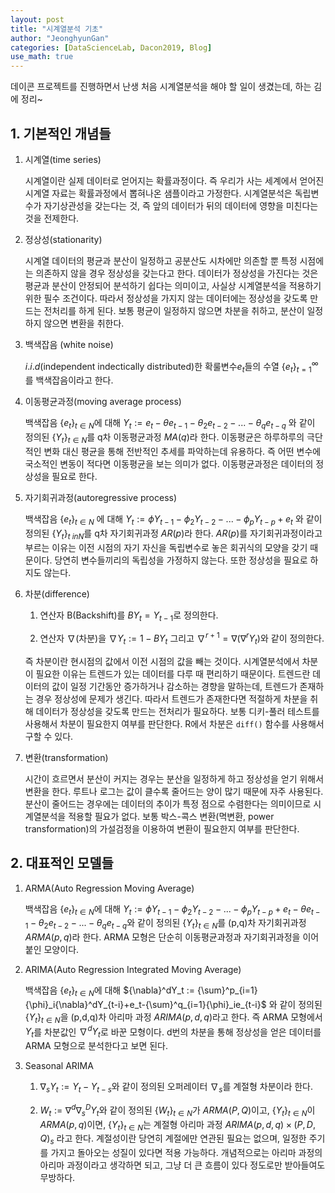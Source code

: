 ```yaml
---
layout: post
title: "시계열분석 기초"
author: "JeonghyunGan"
categories: [DataScienceLab, Dacon2019, Blog]
use_math: true
---
```


데이콘 프로젝트를 진행하면서 난생 처음 시계열분석을 해야 할 일이 생겼는데, 하는 김에 정리~

## 1. 기본적인 개념들

1. 시계열(time series)

    시계열이란 실제 데이터로 얻어지는 확률과정이다. 즉 우리가 사는 세계에서 얻어진 시계열 자료는 확률과정에서 뽑혀나온 샘플이라고 가정한다. 시계열분석은 독립변수가 자기상관성을 갖는다는 것, 즉 앞의 데이터가 뒤의 데이터에 영향을 미친다는 것을 전제한다.

2. 정상성(stationarity)

    시계열 데이터의 평균과 분산이 일정하고 공분산도 시차에만 의존할 뿐 특정 시점에는 의존하지 않을 경우 정상성을 갖는다고 한다. 데이터가 정상성을 가진다는 것은 평균과 분산이 안정되어 분석하기 쉽다는 의미이고, 사실상 시계열분석을 적용하기 위한 필수 조건이다. 따라서 정상성을 가지지 않는 데이터에는 정상성을 갖도록 만드는 전처리를 하게 된다. 보통 평균이 일정하지 않으면 차분을 취하고, 분산이 일정하지 않으면 변환을 취한다.

3. 백색잡음 (white noise)

    $i.i.d$(independent indectically distributed)한 확룰변수$e_t$들의 수열 $\{e_t\}^\infty_{t=1}$를 백색잡음이라고 한다.

4. 이동평균과정(moving average process)

    백색잡음 $\{e_t\}_{t \in N}$에 대해 $Y_t:=e_t-{\theta}e_{t-1}-{\theta}_2e_{t-2}-...- {\theta}_qe_{t-q}$ 와 같이 정의된 $\{Y_t\}_{t \in N}$를 q차 이동평균과정 $MA(q)$라 한다. 이동평균은 하루하루의 극단적인 변화 대신 평균을 통해 전반적인 추세를 파악하는데 유용하다. 즉 어떤 변수에 국소적인 변동이 적다면 이동평균을 보는 의미가 없다. 이동평균과정은 데이터의 정상성을 필요로 한다.

5. 자기회귀과정(autoregressive process)

    백색잡음 $\{e_t\}_{t \in N}$ 에 대해 $Y_t := {\phi}Y_{t-1} - {\phi}_2Y_{t-2} - ... - {\phi}_pY_{t-p} + e_t$ 와 같이 정의된 $\{Y_t\}_{t\ in N}$를 q차 자기회귀과정 $AR(p)$라 한다. $AR(p)$를 자기회귀과정이라고 부르는 이유는 이전 시점의 자기 자신을 독립변수로 놓은 회귀식의 모양을 갖기 때문이다. 당연히 변수들끼리의 독립성을 가정하지 않는다. 또한 정상성을 필요로 하지도 않는다.

6. 차분(difference)


    1. 연산자 B(Backshift)를 $BY_t = Y_{t-1}$로 정의한다.

    2. 연산자 $\nabla$(차분)을 ${\nabla}Y_t:=1-BY_t$ 그리고 ${\nabla}^{r+1}={\nabla}({\nabla}^rY_t)$와 같이 정의한다.

    즉 차분이란 현시점의 값에서 이전 시점의 값을 빼는 것이다. 시계열분석에서 차분이 필요한 이유는 트렌드가 있는 데이터를 다루 때 편리하기 때문이다. 트렌드란 데이터의 값이 일정 기간동안 증가하거나 감소하는 경향을 말하는데, 트렌드가 존재하는 경우 정상성에 문제가 생긴다. 따라서 트렌드가 존재한다면 적절하게 차분을 취해 데이터가 정상성을 갖도록 만드는 전처리가 필요하다. 보통 디키-풀러 테스트를 사용해서 차분이 필요한지 여부를 판단한다. R에서 차분은 `diff()` 함수를 사용해서 구할 수 있다.

7. 변환(transformation)

    시간이 흐르면서 분산이 커지는 경우는 분산을 일정하게 하고 정상성을 얻기 위해서 변환을 한다. 루트나 로그는 값이 클수록 줄어드는 양이 많기 때문에 자주 사용된다. 분산이 줄어드는 경우에는 데이터의 추이가 특정 점으로 수렴한다는 의미이므로 시계열분석을 적용할 필요가 없다. 보통 박스-콕스 변환(멱변환, power transformation)의 가설검정을 이용하여 변환이 필요한지 여부를 판단한다.

## 2. 대표적인 모델들

1. ARMA(Auto Regression Moving Average)

    백색잡음 $\{e_t\}_{t\in N}$에 대해 $Y_t := {\phi}Y_{t-1} - {\phi}_2Y_{t-2} - ... - {\phi}_pY_{t-p} + e_t - {\theta}e_{t-1} - {\theta}_2e_{t-2} - ... - {\theta}_qe_{t-q}$와 같이 정의된 $\{Y_t\}_{t\in N}$를 (p,q)차 자기회귀과정 $ARMA(p,q)$라 한다. ARMA 모형은 단순히 이동평균과정과 자기회귀과정을 이어붙인 모양이다.

2. ARIMA(Auto Regression Integrated Moving Average)

    백색잡음 $\{e_t\}_{t \in N}$에 대해 ${\nabla}^dY_t := {\sum}^p_{i=1}{\phi}_i{\nabla}^dY_{t-i}+e_t-{\sum}^q_{i=1}{\phi}_ie_{t-i}$ 와 같이 정의된 $\{Y_t\}_{t \in N}$을 (p,d,q)차 아리마 과정 $ARIMA(p,d,q)$라고 한다. 즉 ARMA 모형에서 $Y_t$를 차분값인 ${\nabla}^dY_t$로 바꾼 모형이다. d번의 차분을 통해 정상성을 얻은 데이터를 ARMA 모형으로 분석한다고 보면 된다.

3. Seasonal ARIMA

    1. ${\nabla}_sY_t:=Y_t-Y_{t-s}$와 같이 정의된 오퍼레이터 ${\nabla}_s$를 계절형 차분이라 한다.

    2. $W_t:={\nabla}^d{\nabla}^D_sY_t$와 같이 정의된 $\{W_t\}_{t \in N}$가 $ARMA(P,Q)$이고, $\{Y_t\}_{t \in N}$이 $ARMA(p,q)$이면, $\{Y_t\}_{t \in N}$는 계절형 아리마 과정 $ARIMA(p,d,q) {\times} (P,D,Q)_s$ 라고 한다. 계절성이란 당연히 계절에만 연관된 필요는 없으며, 일정한 주기를 가지고 돌아오는 성질이 있다면 적용 가능하다. 개념적으로는 아리마 과정의 아리마 과정이라고 생각하면 되고, 그냥 더 큰 흐름이 있다 정도로만 받아들여도 무방하다.
